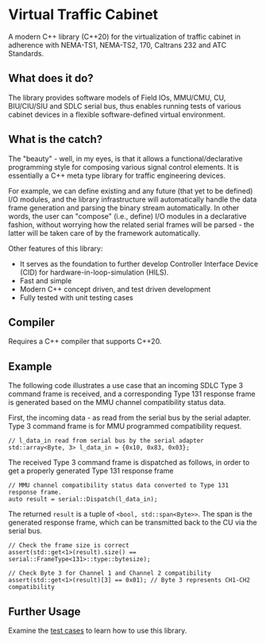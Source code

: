 # Virtual Traffic Cabinet
A modern C++ library (C++20) for the virtualization of traffic cabinet in adherence with NEMA-TS1, NEMA-TS2, 170, Caltrans 232 and ATC Standards. 

## What does it do?
The library provides software models of Field IOs, MMU/CMU, CU, BIU/CIU/SIU and SDLC serial bus, thus enables running tests of various cabinet devices in a flexible software-defined virtual environment. 

## What is the catch?
The "beauty" - well, in my eyes, is that it allows a functional/declarative programming style for composing various signal control elements. It is essentially a C++ meta type library for traffic engineering devices. 
    
For example, we can define existing and any future (that yet to be defined) I/O modules, and the library infrastructure will automatically handle the data frame generation and parsing the binary stream automatically. In other words, the user can "compose" (i.e., define) I/O modules in a declarative fashion, without worrying how the related serial frames will be parsed - the latter will be taken care of by the framework automatically.

Other features of this library:

- It serves as the foundation to further develop Controller Interface Device (CID) for hardware-in-loop-simulation (HILS).
- Fast and simple
- Modern C++ concept driven, and test driven development
- Fully tested with unit testing cases

## Compiler
Requires a C++ compiler that supports C++20.

## Example

The following code illustrates a use case that an incoming SDLC Type 3 command frame is received, and a corresponding Type 131 response frame is generated based on the MMU channel compatibility status data.

First, the incoming data - as read from the serial bus by the serial adapter. Type 3 command frame is for MMU programmed compatibility request. 
```
// l_data_in read from serial bus by the serial adapter
std::array<Byte, 3> l_data_in = {0x10, 0x83, 0x03};
```
The received Type 3 command frame is dispatched as follows, in order to get a properly generated Type 131 response frame

```
// MMU channel compatibility status data converted to Type 131 response frame.
auto result = serial::Dispatch(l_data_in);
```
The returned ```result``` is a tuple of ```<bool, std::span<Byte>>```.  The span is the generated response frame, which can be transmitted back to the CU via the serial bus.
```
// Check the frame size is correct
assert(std::get<1>(result).size() == serial::FrameType<131>::type::bytesize);

// Check Byte 3 for Channel 1 and Channel 2 compatibility
assert(std::get<1>(result)[3] == 0x01); // Byte 3 represents CH1-CH2 compatibility
```


## Further Usage

Examine the [test cases](https://github.com/wxinix/vtc/blob/master/test/vtc_test.cpp) to learn how to use this library.